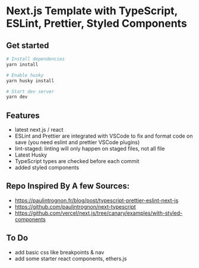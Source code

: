 # Next.js Template with TypeScript, ESLint, Prettier, Styled Components

## Get started

```sh
# Install dependencies
yarn install

# Enable husky
yarn husky install

# Start dev server
yarn dev
```

## Features

- latest next.js / react
- ESLint and Prettier are integrated with VSCode to fix and format code on save (you need eslint and prettier VSCode plugins)
- lint-staged: linting will only happen on staged files, not all file
- Latest Husky
- TypeScript types are checked before each commit
- added styled components

## Repo Inspired By A few Sources:

- https://paulintrognon.fr/blog/post/typescript-prettier-eslint-next-js
- https://github.com/paulintrognon/next-typescript
- https://github.com/vercel/next.js/tree/canary/examples/with-styled-components

## To Do

- add basic css like breakpoints & nav
- add some starter react components, ethers.js
